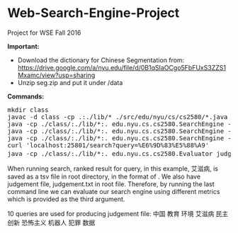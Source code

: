 # Web-Search-Engine-Project
Project for WSE Fall 2016

**Important:**
- Download the dictionary for Chinese Segmentation from: https://drive.google.com/a/nyu.edu/file/d/0B1qSIaOCgo5FbFUxS3ZZS1Mxamc/view?usp=sharing
- Unzip seg.zip and put it under /data

**Commands:**
<pre>mkdir class
javac -d class -cp .:./lib/* ./src/edu/nyu/cs/cs2580/*.java
java -cp ./class/:./lib/*:. edu.nyu.cs.cs2580.SearchEngine --mode=crawl --options=conf/engine.conf
java -cp ./class/:./lib/*:. edu.nyu.cs.cs2580.SearchEngine --mode=index --options=conf/engine.conf
java -cp ./class/:./lib/*:. edu.nyu.cs.cs2580.SearchEngine --mode=serve --port=25801 --options=conf/engine.conf
curl 'localhost:25801/search?query=%E6%9D%83%E5%88%A9'
java -cp ./class/:./lib/*:. edu.nyu.cs.cs2580.Evaluator judgement.txt rankdedResultsFor艾滋病.tsv 2
</pre>

When running search, ranked result for query, in this example, 艾滋病, is saved as a tsv file in root directory, in the
format of <query><tab><url>. We also have judgement file, judgement.txt in root file. Therefore, by running the last
command line we can evaluate our search engine using different metrics which is provided as the third argument.

10 queries are used for producing judgement file:
中国
教育
环境
艾滋病
民主
创新
恐怖主义
机器人
犯罪
数据
